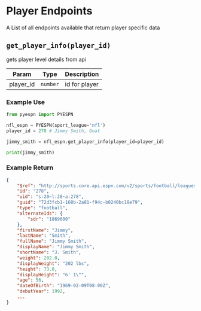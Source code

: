 # Player Endpoints
A List of all endpoints available that return player specific data

## `get_player_info(player_id)`
gets player level details from api

| Param     | Type | Description   |
|-----------| --- |---------------|
| player_id | <code>number</code> | id for player |

### Example Use

```py
from pyespn import PYESPN

nfl_espn = PYESPN(sport_league='nfl')
player_id = 278 # Jimmy Smith, Goat

jimmy_smith = nfl_espn.get_player_info(player_id=player_id)

print(jimmy_smith)
```

### Example Return

```json
{
    "$ref": "http://sports.core.api.espn.com/v2/sports/football/leagues/nfl/athletes/278?lang=en&region=us",
    "id": "278",
    "uid": "s:20~l:28~a:278",
    "guid": "72d3fcb1-168b-2a81-f94c-b0240bc18e79",
    "type": "football",
    "alternateIds": {
        "sdr": "1869600"
    },
    "firstName": "Jimmy",
    "lastName": "Smith",
    "fullName": "Jimmy Smith",
    "displayName": "Jimmy Smith",
    "shortName": "J. Smith",
    "weight": 202.0,
    "displayWeight": "202 lbs",
    "height": 73.0,
    "displayHeight": "6' 1\"",
    "age": 56,
    "dateOfBirth": "1969-02-09T08:00Z",
    "debutYear": 1992,
    ...
}
```
